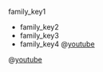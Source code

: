 family_key1
* family_key2
* family_key3
* family_key4
@[youtube](R49zGknt7EE)

@[youtube](2S9Q_hrpS3I)